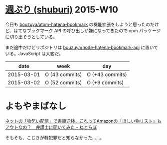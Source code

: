 # [週ぶり (shuburi)][shuburi] 2015-W10

今日も [bouzuya/atom-hatena-bookmark][] の機能拡張をしようと思ったのだけど、はてなブックマーク API の呼び出しが嫌になってきたので npm パッケージに切り出そうとしている。

まだ途中だけどリポジトリは [bouzuya/node-hatena-bookmark-api][] に置いている。JavaScript は大変だ。

date       | week            | day
-----------|-----------------|-----------------
2015-03-01 | O (43 commits)  | O (+43 commits)
2015-03-02 | O (52 commits)  | O (+9 commits)

# よもやまばなし

[ネットの「物乞い配信」で書類送検、これってAmazonの「ほしい物リスト」もアウトなの？　弁護士に聞いてみた - ねとらぼ](http://nlab.itmedia.co.jp/nl/spv/1502/26/news105.html)

そもそも、こじきが軽犯罪だと知らなかった……。

[shuburi]: http://shuburi.org
[bouzuya/atom-hatena-bookmark]: https://github.com/bouzuya/atom-hatena-bookmark
[bouzuya/node-hatena-bookmark-api]: https://github.com/bouzuya/node-hatena-bookmark-api
